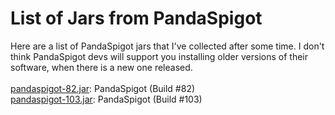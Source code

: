 # List of Jars from PandaSpigot
Here are a list of PandaSpigot jars that I've collected after some time. I don't think PandaSpigot devs will support you installing older versions of their software, when there is a new one released.<br>
<br>
[pandaspigot-82.jar](https://github.com/MegaTKC/mc-server-jars/raw/main/pandaspigot/pandaspigot-82.jar): PandaSpigot (Build #82)<br>
[pandaspigot-103.jar](https://github.com/MegaTKC/mc-server-jars/raw/main/pandaspigot/pandaspigot-103.jar): PandaSpigot (Build #103)<br>
